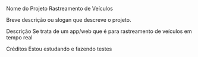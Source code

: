 Nome do Projeto 
Rastreamento de Veículos

Breve descrição ou slogan que descreve o projeto.

Descrição
Se trata de um app/web que é para rastreamento de veículos em tempo real


Créditos
Estou estudando e fazendo testes
